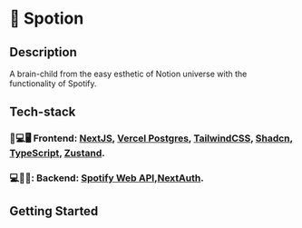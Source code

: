# 🎹 Spotion

## Description

A brain-child from the easy esthetic of Notion universe with the functionality of Spotify. 

## Tech-stack

### 📱💻🖥️ Frontend: [NextJS](https://github.com/vercel/next.js), [Vercel Postgres](https://vercel.com/docs/storage/vercel-postgres), [TailwindCSS](https://github.com/tailwindlabs/tailwindcss), [Shadcn](https://github.com/shadcn-ui/ui), [TypeScript](https://github.com/microsoft/TypeScript), [Zustand](https://github.com/pmndrs/zustand).

### 💻🔧🚀: Backend: [Spotify Web API](https://developer.spotify.com/documentation/web-api),[NextAuth](https://github.com/nextauthjs/next-auth).

## Getting Started
